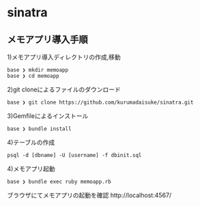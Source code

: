 # sinatra
## メモアプリ導入手順


1)メモアプリ導入ディレクトリの作成,移動
```
base ❯ mkdir memoapp
base ❯ cd memoapp
```

2)git cloneによるファイルのダウンロード
```
base ❯ git clone https://github.com/kurumadaisuke/sinatra.git
```

3)Gemfileによるインストール
```
base ❯ bundle install
```

4)テーブルの作成
```
psql -d [dbname] -U [username] -f dbinit.sql 
```

4)メモアプリ起動
```
base ❯ bundle exec ruby memoapp.rb
```

ブラウザにてメモアプリの起動を確認
http://localhost:4567/